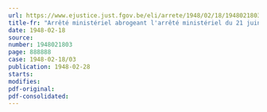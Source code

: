 ```yaml
---
url: https://www.ejustice.just.fgov.be/eli/arrete/1948/02/18/1948021803/justel
title-fr: "Arrêté ministériel abrogeant l'arrêté ministériel du 21 juin 1946 fixant, pour l'exercice 1945, la contribution provisionnelle à verser au conseil professionnel de la fourrure et de la peau en poil, en liquidation"
date: 1948-02-18
source:
number: 1948021803
page: 888888
case: 1948-02-18/03
publication: 1948-02-28
starts:
modifies:
pdf-original:
pdf-consolidated:
---
```


